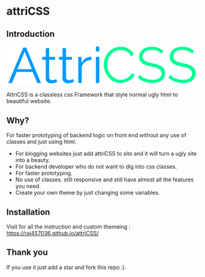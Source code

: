 # attriCSS
## Introduction
![AttriCSS a classless css Framework.](logo.png)

AttriCSS is a classless css Framework that style normal ugly html to beautiful website.

## Why?
For faster prototyping of backend logic on front end without any use of classes and just using html.

* For blogging websites just add attriCSS to site and it will turn a ugly site into a beauty.
* For backend developer who do not want to dig into css classes.
* For faster prototyping.
* No use of classes. still responsive and still have almost all the features you need.
* Create your own theme by just changing some variables.

## Installation
Visit for all the instruction and custom themeing : https://raj457036.github.io/attriCSS/

## Thank you
If you use it just add a star and fork this repo :).
